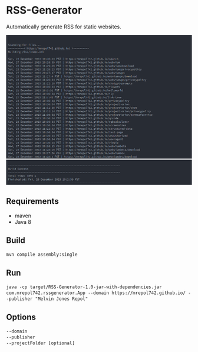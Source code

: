 # RSS-Generator

Automatically generate RSS for static websites.

![](demo1.png)
![](demo2.png)

## Requirements
- maven
- Java 8

## Build
```
mvn compile assembly:single
```

## Run
```
java -cp target/RSS-Generator-1.0-jar-with-dependencies.jar com.mrepol742.rssgenerator.App --domain https://mrepol742.github.io/ --publisher "Melvin Jones Repol"
```

## Options
```
--domain 
--publisher
--projectFolder [optional]
```